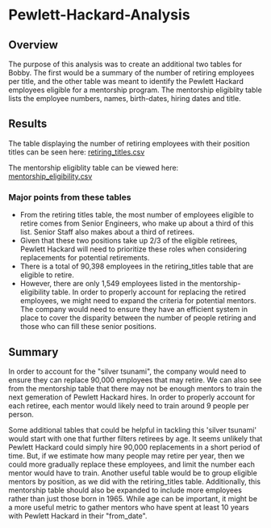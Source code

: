 # Pewlett-Hackard-Analysis

## Overview
  The purpose of this analysis was to create an additional two tables for Bobby. The first would be a summary of the number of retiring employees per title, and the other table was meant to identify the Pewlett Hackard employees eligible for a mentorship program. The mentorship eligiblity table lists the employee numbers, names, birth-dates, hiring dates and title. 
  
  ## Results
  
  The table displaying the number of retiring employees with their position titles can be seen here: [retiring_titles.csv](Data/retiring_titles.csv)
  
  The mentorship eligiblity table can be viewed here: [mentorship_eligibility.csv](Data/mentorship_eligibility.csv)
  
  ### Major points from these tables
  - From the retiring titles table, the most number of employees eligible to retire comes from Senior Engineers, who make up about a third of this list. Senior Staff also makes about a third of retirees.
  - Given that these two positions take up 2/3 of the eligible retirees, Pewlett Hackard will need to prioritize these roles when considering replacements for potential retirements.
  - There is a total of 90,398 employees in the retiring_titles table that are eligible to retire. 
  - However, there are only 1,549 employees listed in the mentorship-eligibility table. In order to properly account for replacing the retired employees, we might need to expand the criteria for potential mentors. The company would need to ensure they have an efficient system in place to cover the disparity between the number of people retiring and those who can fill these senior positions.

## Summary
  In order to account for the "silver tsunami", the company would need to ensure they can replace 90,000 employees that may retire. We can also see from the mentorship table that there  may not be enough mentors to train the next gemeration of Pewlett Hackard hires. In order to properly account for each retiree, each mentor would likely need to train around 9 people per person. 
  
  Some additional tables that could be helpful in tackling this 'silver tsunami' would start with one that further filters retirees by age. It seems unlikely that Pewlett Hackard could simply hire 90,000 replacements in a short period of time. But, if we estimate how many people may retire per year, then we could more gradually replace these employees, and limit the number each mentor would have to train. Another useful table would be to group eligible mentors by position, as we did with the retiring_titles table. Additionally, this mentorship table should also be expanded to include more employees rather than just those born in 1965. While age can be important, it might be a more useful metric to gather mentors who have spent at least 10 years with Pewlett Hackard in their "from_date". 

